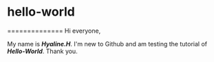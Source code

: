 # hello-world
==============
Hi everyone,

My name is ***Hyaline.H***. I'm new to Github and am testing the tutorial of ***Hello-World***. Thank you.
